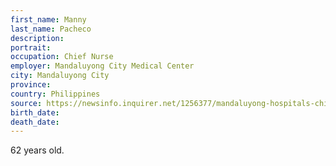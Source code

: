 ```yaml
---
first_name: Manny
last_name: Pacheco
description: 
portrait: 
occupation: Chief Nurse
employer: Mandaluyong City Medical Center
city: Mandaluyong City
province: 
country: Philippines
source: https://newsinfo.inquirer.net/1256377/mandaluyong-hospitals-chief-nurse-passes-away-due-to-covid-19
birth_date: 
death_date: 
---
```


62 years old.